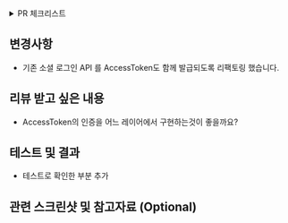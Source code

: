 
<details>
<summary> PR 체크리스트</summary>
  
- [ ] 🔀 PR 제목의 형식을 잘 작성했나요? e.g. #1 [feat] 소셜 로그인 구현
- [ ] 💭 이슈는 등록했나요?
- [ ] 🏷️ 라벨은 등록했나요?
- [ ] 🙇‍♂️ 리뷰어를 지정했나요? (페어가 존재할 시)
</details>

## 변경사항

- 기존 소셜 로그인 API 를 AccessToken도 함께 발급되도록 리팩토링 했습니다. 

## 리뷰 받고 싶은 내용

- AccessToken의 인증을 어느 레이어에서 구현하는것이 좋을까요?

## 테스트 및 결과
- 테스트로 확인한 부분 추가

## 관련 스크린샷 및 참고자료 (Optional)

